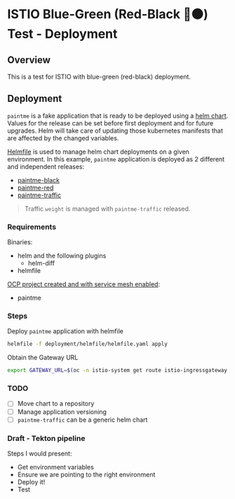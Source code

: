 # ISTIO Blue-Green (Red-Black 🔴⚫️) Test - Deployment

## Overview

This is a test for ISTIO with blue-green (red-black) deployment.

## Deployment

`paintme` is a fake application that is ready to be deployed using a [helm chart](../deployment/helm/paintme). Values for the release can be set before first deployment and for future upgrades. Helm will take care of updating those kubernetes manifests that are affected by the changed variables.

[Helmfile](https://github.com/roboll/helmfile) is used to manage helm chart deployments on a given environment. In this example, `paintme` application is deployed as 2 different and independent releases:

- [paintme-black](../deployment/helmfile/config/paintme-black)
- [paintme-red](../deployment/helmfile/config/paintme-red)
- [paintme-traffic](../deployment/helmfile/config/paintme-traffic)

> Traffic `weight` is managed with `paintme-traffic` released.

### Requirements

Binaries:

- helm and the following plugins
  - helm-diff
- helmfile

[OCP project created and with service mesh enabled](./infrastructure.md):

- paintme

### Steps

Deploy `paintme` application with helmfile

```bash
helmfile -f deployment/helmfile/helmfile.yaml apply
```

Obtain the Gateway URL

```bash
export GATEWAY_URL=$(oc -n istio-system get route istio-ingressgateway -o jsonpath='{.spec.host}')
```

### TODO

- [ ] Move chart to a repository
- [ ] Manage application versioning
- [ ] `paintme-traffic` can be a generic helm chart

### Draft - Tekton pipeline

Steps I would present:

- Get environment variables
- Ensure we are pointing to the right environment
- Deploy it!
- Test

